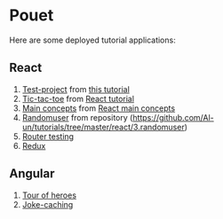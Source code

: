 # Pouet

Here are some deployed tutorial applications:

## React

1.  [Test-project](/tutorials/react/test-project) from
    [this tutorial](https://scotch.io/tutorials/learning-react-getting-started-and-concepts)
2.  [Tic-tac-toe](/tutorials/react/tic-tac-toe) from
    [React tutorial](https://reactjs.org/tutorial/tutorial.html)
3.  [Main concepts](/tutorials/react/main-concepts) from
    [React main concepts](https://reactjs.org/docs/hello-world.html)
4.  [Randomuser](/tutorials/react/randomuser) from repository
    (https://github.com/Al-un/tutorials/tree/master/react/3.randomuser)
5.  [Router testing](/tutorials/react/test-router)
6.  [Redux](/tutorials/react/redux)

## Angular

1.  [Tour of heroes](/tutorials/angular/tour-of-heroes)
2.  [Joke-caching](/tutorials/angular/joke-caching)
